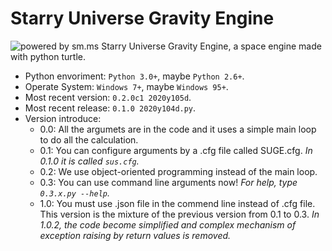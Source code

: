 # Starry Universe Gravity Engine
![powered by sm.ms](https://i.loli.net/2019/12/28/OJKLEFaj3nATWHq.png)
Starry Universe Gravity Engine, a space engine made with python turtle.
- Python envoriment: `Python 3.0+`, maybe `Python 2.6+`.
- Operate System: `Windows 7+`, maybe `Windows 95+`.
- Most recent version: `0.2.0c1 2020y105d`.
- Most recent release: `0.1.0 2020y104d.py`.
- Version introduce:
  - 0.0: All the argumets are in the code and it uses a simple main loop to do all the calculation.
  - 0.1: You can configure arguments by a .cfg file called SUGE.cfg. _In 0.1.0 it is called `sus.cfg`._
  - 0.2: We use object-oriented programming instead of the main loop.
  - 0.3: You can use command line arguments now! _For help, type `0.3.x.py --help`._
  - 1.0: You must use .json file in the commend line instead of .cfg file. This version is the mixture of the previous version from 0.1 to 0.3. _In 1.0.2, the code become simplified and complex mechanism of exception raising by return values is removed._
